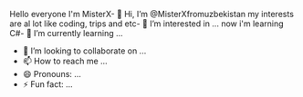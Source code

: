 Hello everyone I'm MisterX- 👋 Hi, I’m @MisterXfromuzbekistan
my interests are al lot like coding, trips and etc- 👀 I’m interested in ...
now i'm learning C#- 🌱 I’m currently learning ...
- 💞️ I’m looking to collaborate on ...
- 📫 How to reach me ...
- 😄 Pronouns: ...
- ⚡ Fun fact: ...

<!---
MisterXfromuzbekistan/MisterXfromuzbekistan is a ✨ special ✨ repository because its `README.md` (this file) appears on your GitHub profile.
You can click the Preview link to take a look at your changes.
--->
